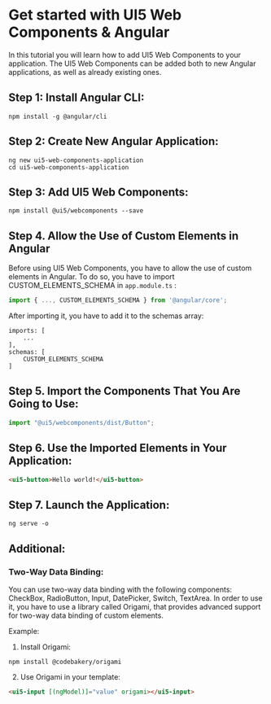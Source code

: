 # Get started with UI5 Web Components & Angular

In this tutorial you will learn how to add UI5 Web Components to your application. The UI5 Web Components can be added both to new Angular applications, as well as already existing ones.

## Step 1: Install Angular CLI: 
```
npm install -g @angular/cli
```

## Step 2: Create New Angular Application:
```
ng new ui5-web-components-application
cd ui5-web-components-application
```

## Step 3: Add UI5 Web Components:
```
npm install @ui5/webcomponents --save
```

## Step 4. Allow the Use of Custom Elements in Angular
Before using UI5 Web Components, you have to allow the use of custom elements in Angular. To do so, you have to import CUSTOM_ELEMENTS_SCHEMA in ```app.module.ts``` :
```js
import { ..., CUSTOM_ELEMENTS_SCHEMA } from '@angular/core';
```
After importing it, you have to add it to the schemas array:

```
imports: [
    ...
],
schemas: [
    CUSTOM_ELEMENTS_SCHEMA
]
```

## Step 5. Import the Components That You Are Going to Use:
```js
import "@ui5/webcomponents/dist/Button";
```

## Step 6. Use the Imported Elements in Your Application:
```html
<ui5-button>Hello world!</ui5-button>
```

## Step 7. Launch the Application:
```
ng serve -o
```

## Additional:

### Two-Way Data Binding:

You can use two-way data binding with the following components: CheckBox, RadioButton, Input, DatePicker, Switch, TextArea.
In order to use it, you have to use a library called Origami, that provides advanced support for two-way data binding of custom elements.

Example:
1. Install Origami: 
```
npm install @codebakery/origami
```
2. Use Origami in your template:
```html
<ui5-input [(ngModel)]="value" origami></ui5-input>
```